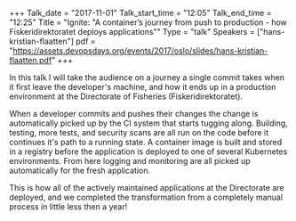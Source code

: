 +++
Talk_date = "2017-11-01"
Talk_start_time = "12:05"
Talk_end_time = "12:25"
Title = "Ignite: \"A container’s journey from push to production - how Fiskeridirektoratet deploys applications\""
Type = "talk"
Speakers = ["hans-kristian-flaatten"]
pdf = "https://assets.devopsdays.org/events/2017/oslo/slides/hans-kristian-flaatten.pdf"
+++

In this talk I will take the audience on a journey a single commit takes when it first leave the developer's machine, and how it ends up in a production environment at the Directorate of Fisheries (Fiskeridirektoratet).

When a developer commits and pushes their changes the change is automatically picked up by the CI system that starts tugging along. Building, testing, more tests, and security scans are all run on the code before it continues it's path to a running state. A container image is built and stored in a registry before the application is deployed to one of several Kubernetes environments. From here logging and monitoring are all picked up automatically for the fresh application.

This is how all of the actively maintained applications at the Directorate are deployed, and we completed the transformation from a completely manual process in little less then a year!

